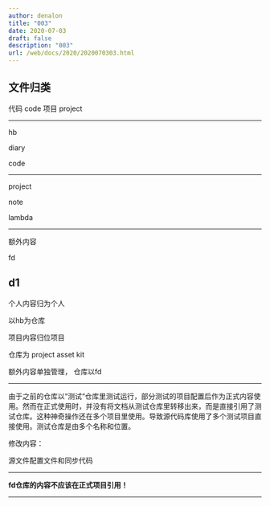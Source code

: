 ```yaml
---
author: denalon
title: "003"
date: 2020-07-03
draft: false
description: "003"
url: /web/docs/2020/2020070303.html
---
```


## 文件归类


代码 code
项目  project 




----

hb

  diary

  code
  
  

----

project

  note
  
  lambda
  


----

额外内容 

fd

  d1
----

个人内容归为个人

以hb为仓库


项目内容归位项目

仓库为 project asset kit 


额外内容单独管理，
仓库以fd

----

由于之前的仓库以“测试“仓库里测试运行，部分测试的项目配置后作为正式内容使用。然而在正式使用时，并没有将文档从测试仓库里转移出来，而是直接引用了测试仓库。这种神奇操作还在多个项目里使用。导致源代码库使用了多个测试项目直接使用。测试仓库是由多个名称和位置。


修改内容：

源文件配置文件和同步代码

----
**fd仓库的内容不应该在正式项目引用！**


----
